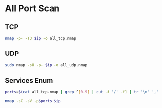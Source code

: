 # All Port Scan

## TCP

``` bash
nmap -p- -T3 $ip -o all_tcp.nmap
```

## UDP

``` bash
sudo nmap -sU -p- $ip -o all_udp.nmap
```

## Services Enum

``` bash
ports=$(cat all_tcp.nmap | grep ^[0-9] | cut -d '/' -f1 | tr '\n' ',' | sed s/,$//); echo $ports
```

``` bash
nmap -sC -sV -p$ports $ip
```